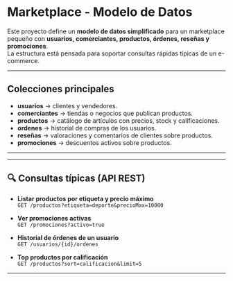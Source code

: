 # Marketplace - Modelo de Datos

Este proyecto define un **modelo de datos simplificado** para un marketplace pequeño con **usuarios, comerciantes, productos, órdenes, reseñas y promociones**.  
La estructura está pensada para soportar consultas rápidas típicas de un e-commerce.

---

##  Colecciones principales

- **usuarios** → clientes y vendedores.  
- **comerciantes** → tiendas o negocios que publican productos.  
- **productos** → catálogo de artículos con precios, stock y calificaciones.  
- **ordenes** → historial de compras de los usuarios.  
- **reseñas** → valoraciones y comentarios de clientes sobre productos.  
- **promociones** → descuentos activos sobre productos.

---


---

## 🔍 Consultas típicas (API REST)

- **Listar productos por etiqueta y precio máximo**  
  `GET /productos?etiqueta=deporte&precioMax=10000`

- **Ver promociones activas**  
  `GET /promociones?activo=true`

- **Historial de órdenes de un usuario**  
  `GET /usuarios/{id}/ordenes`

- **Top productos por calificación**  
  `GET /productos?sort=calificacion&limit=5`

---

